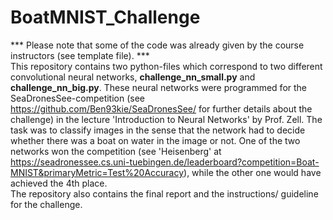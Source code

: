 # BoatMNIST_Challenge

*** Please note that some of the code was already given by the course instructors (see template file). ***  
This repository contains two python-files which correspond to two different convolutional neural networks, **challenge_nn_small.py** and **challenge_nn_big.py**. These neural networks were programmed for the SeaDronesSee-competition (see https://github.com/Ben93kie/SeaDronesSee/ for further details about the challenge) in the lecture 'Introduction to Neural Networks' by Prof. Zell. The task was to classify images in the sense that the network had to decide whether there was a boat on water in the image or not. One of the two networks won the competition (see 'Heisenberg' at https://seadronessee.cs.uni-tuebingen.de/leaderboard?competition=Boat-MNIST&primaryMetric=Test%20Accuracy), while the other one would have achieved the 4th place.   
The repository also contains the final report and the instructions/ guideline for the challenge.

